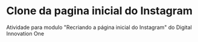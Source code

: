 # Clone da pagina inicial do Instagram
Atividade para modulo "Recriando a página inicial do Instagram" do Digital Innovation One